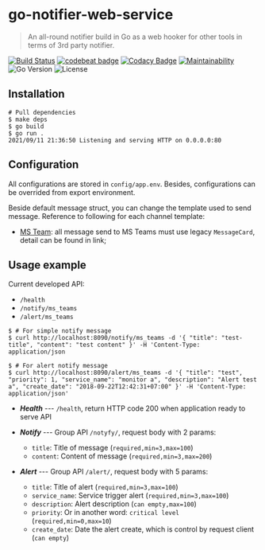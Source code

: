 # go-notifier-web-service
> An all-round notifier build in Go as a web hooker for other tools in terms of 3rd party notifier.

[![Build Status](https://app.travis-ci.com/mw3tv123/go-notifier-web-service.svg?branch=main)](https://app.travis-ci.com/mw3tv123/go-notifier-web-service)
[![codebeat badge](https://codebeat.co/badges/8ad64015-9459-4c8e-ad69-a5531972a966)](https://codebeat.co/projects/github-com-mw3tv123-go-notifier-web-service-main)
[![Codacy Badge](https://app.codacy.com/project/badge/Grade/d5b8c91c34594512aff383129239d4d4)](https://www.codacy.com/gh/mw3tv123/go-notifier-web-service/dashboard?utm_source=github.com&amp;utm_medium=referral&amp;utm_content=mw3tv123/go-notifier-web-service&amp;utm_campaign=Badge_Grade)
[![Maintainability](https://api.codeclimate.com/v1/badges/531ffd1ac5852a2bfe56/maintainability)](https://codeclimate.com/github/mw3tv123/go-notifier-web-service/maintainability)
    ![Go Version](https://img.shields.io/badge/Go%20version-v1.16-blue)
![License](https://img.shields.io/badge/License-GLP%203.0-blue)

## Installation

```shell
# Pull dependencies
$ make deps
$ go build 
$ go run .
2021/09/11 21:36:50 Listening and serving HTTP on 0.0.0.0:80
```

## Configuration
All configurations are stored in `config/app.env`. Besides, configurations can be overrided from export environment.

Beside default message struct, you can change the template used to send message. Reference to following for each channel template:
- [MS Team](https://docs.microsoft.com/en-us/microsoftteams/platform/webhooks-and-connectors/how-to/connectors-using?tabs=cURL#example-of-connector-message): all message send to MS Teams must use legacy `MessageCard`, detail can be found in link;

## Usage example
Current developed API:
- `/health`
- `/notify/ms_teams`
- `/alert/ms_teams`

```shell
$ # For simple notify message
$ curl http://localhost:8090/notify/ms_teams -d '{ "title": "test-title", "content": "test content" }' -H 'Content-Type: application/json

$ # For alert notify message
$ curl http://localhost:8090/alert/ms_teams -d '{ "title": "test", "priority": 1, "service_name": "monitor a", "description": "Alert test a", "create_date": "2018-09-22T12:42:31+07:00" }' -H 'Content-Type: application/json'
```
- ***Health*** --- `/health`, return HTTP code 200 when application ready to serve API

- ***Notify*** --- Group API `/notyfy/`, request body with 2 params:
  + `title`: Title of message (`required,min=3,max=100`)
  + `content`: Content of message (`required,min=3,max=200`)

- ***Alert*** --- Group API `/alert/`, request body with 5 params:
  + `title`: Title of alert (`required,min=3,max=100`)
  + `service_name`: Service trigger alert (`required,min=3,max=100`)
  + `description`: Alert description (`can empty,max=100`)
  + `priority`: Or in another word: `critical level` (`required,min=0,max=10`)
  + `create_date`: Date the alert create, which is control by request client (`can empty`)
